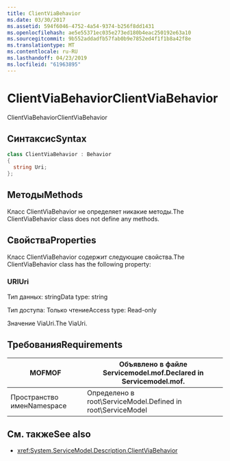 ```yaml
---
title: ClientViaBehavior
ms.date: 03/30/2017
ms.assetid: 594f6046-4752-4a54-9374-b256f8dd1431
ms.openlocfilehash: ae5e55371ec035e273ed180b4eac250192e63a10
ms.sourcegitcommit: 9b552addadfb57fab0b9e7852ed4f1f1b8a42f8e
ms.translationtype: MT
ms.contentlocale: ru-RU
ms.lasthandoff: 04/23/2019
ms.locfileid: "61963895"
---
```

# <a name="clientviabehavior"></a><span data-ttu-id="15b07-102">ClientViaBehavior</span><span class="sxs-lookup"><span data-stu-id="15b07-102">ClientViaBehavior</span></span>
<span data-ttu-id="15b07-103">ClientViaBehavior</span><span class="sxs-lookup"><span data-stu-id="15b07-103">ClientViaBehavior</span></span>  
  
## <a name="syntax"></a><span data-ttu-id="15b07-104">Синтаксис</span><span class="sxs-lookup"><span data-stu-id="15b07-104">Syntax</span></span>  
  
```csharp
class ClientViaBehavior : Behavior  
{  
  string Uri;  
};  
```  
  
## <a name="methods"></a><span data-ttu-id="15b07-105">Методы</span><span class="sxs-lookup"><span data-stu-id="15b07-105">Methods</span></span>  
 <span data-ttu-id="15b07-106">Класс ClientViaBehavior не определяет никакие методы.</span><span class="sxs-lookup"><span data-stu-id="15b07-106">The ClientViaBehavior class does not define any methods.</span></span>  
  
## <a name="properties"></a><span data-ttu-id="15b07-107">Свойства</span><span class="sxs-lookup"><span data-stu-id="15b07-107">Properties</span></span>  
 <span data-ttu-id="15b07-108">Класс ClientViaBehavior содержит следующие свойства.</span><span class="sxs-lookup"><span data-stu-id="15b07-108">The ClientViaBehavior class has the following property:</span></span>  
  
### <a name="uri"></a><span data-ttu-id="15b07-109">URI</span><span class="sxs-lookup"><span data-stu-id="15b07-109">Uri</span></span>  
 <span data-ttu-id="15b07-110">Тип данных: string</span><span class="sxs-lookup"><span data-stu-id="15b07-110">Data type: string</span></span>  
  
 <span data-ttu-id="15b07-111">Тип доступа: Только чтение</span><span class="sxs-lookup"><span data-stu-id="15b07-111">Access type: Read-only</span></span>  
  
 <span data-ttu-id="15b07-112">Значение ViaUri.</span><span class="sxs-lookup"><span data-stu-id="15b07-112">The ViaUri.</span></span>  
  
## <a name="requirements"></a><span data-ttu-id="15b07-113">Требования</span><span class="sxs-lookup"><span data-stu-id="15b07-113">Requirements</span></span>  
  
|<span data-ttu-id="15b07-114">MOF</span><span class="sxs-lookup"><span data-stu-id="15b07-114">MOF</span></span>|<span data-ttu-id="15b07-115">Объявлено в файле Servicemodel.mof.</span><span class="sxs-lookup"><span data-stu-id="15b07-115">Declared in Servicemodel.mof.</span></span>|  
|---------|-----------------------------------|  
|<span data-ttu-id="15b07-116">Пространство имен</span><span class="sxs-lookup"><span data-stu-id="15b07-116">Namespace</span></span>|<span data-ttu-id="15b07-117">Определено в root\ServiceModel.</span><span class="sxs-lookup"><span data-stu-id="15b07-117">Defined in root\ServiceModel</span></span>|  
  
## <a name="see-also"></a><span data-ttu-id="15b07-118">См. также</span><span class="sxs-lookup"><span data-stu-id="15b07-118">See also</span></span>

- <xref:System.ServiceModel.Description.ClientViaBehavior>
